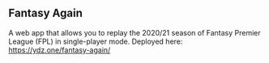 ## Fantasy Again

A web app that allows you to replay the 2020/21 season of Fantasy Premier League (FPL) in single-player mode. Deployed here: https://ydz.one/fantasy-again/
